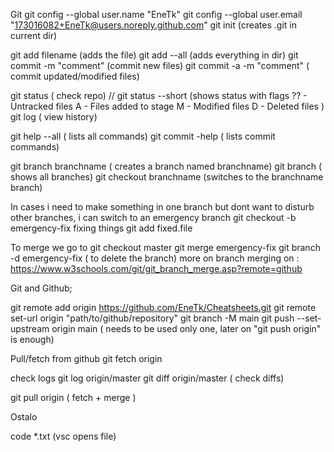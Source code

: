Git
git config --global user.name "EneTk"
git config --global user.email "173016082+EneTk@users.noreply.github.com"
git init (creates .git in current dir)

git add filename (adds the file)
git add --all (adds everything in dir)
git commit -m "comment" (commit new files)
git commit -a -m "comment" ( commit updated/modified files)

git status ( check repo) // git status --short (shows status with flags 
    ?? - Untracked files
    A - Files added to stage
    M - Modified files
    D - Deleted files
 )
git log ( view history)

git help --all ( lists all commands)
git commit -help ( lists commit commands)

git branch branchname ( creates a branch named branchname)
git branch ( shows all branches)
git checkout branchname (switches to the branchname branch)

In cases i need to make something in one branch but dont want to disturb other branches, i can switch to an emergency branch
git checkout -b emergency-fix
fixing things
git add fixed.file

To merge we go to 
git checkout master
git merge emergency-fix
git branch -d emergency-fix ( to delete the branch)
more on branch merging on : https://www.w3schools.com/git/git_branch_merge.asp?remote=github


Git and Github;

git remote add origin https://github.com/EneTk/Cheatsheets.git
git remote set-url origin "path/to/github/repository"
git branch -M main
git push --set-upstream origin main ( needs to be used only one, later on "git push origin" is enough)


Pull/fetch from github
git fetch origin

check logs
git log origin/master
git diff origin/master ( check diffs)

git pull origin ( fetch + merge )







Ostalo


code *.txt (vsc opens file) 
